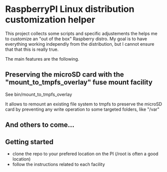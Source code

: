 # RaspberryPI Linux distribution customization helper

This project collects some scripts and specific adjustements the helps me to customize an "out of the box" Raspberry distro.
My goal is to have everything working independly from the distribution, but I cannot ensure that that this is really true.

The main features are the following.

## <a name="mount_to_tmpfs_overlay"></a>Preserving the microSD card with the "mount_to_tmpfs_overlay" fuse mount facility

See bin/mount_to_tmpfs_overlay

It allows to remount an existing file system to tmpfs to preserve the microSD card by preventing any write operation to some targeted folders, like "/var"

## And others to come...

## <a name="getting-started"></a>Getting started

- clone the repo to your prefered location on the PI (/root is often a good location)
- follow the instructions related to each facility

